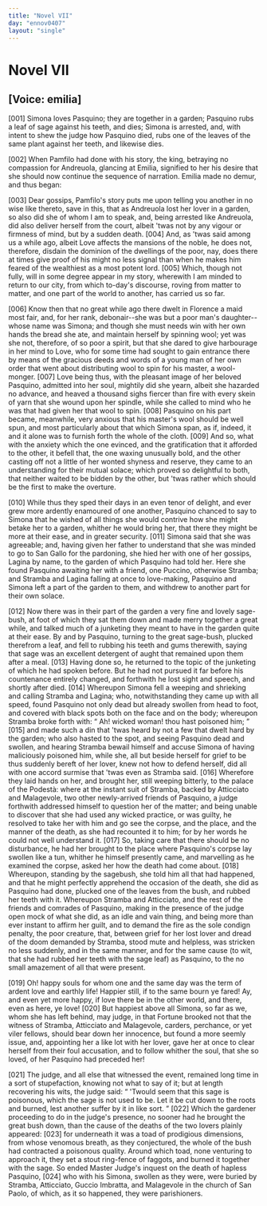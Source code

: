 ```yaml
---
title: "Novel VII"
day: "ennov0407"
layout: "single"
---
```

<div id="nov0407" type="novella" who="emilia">
 <h1>
  Novel VII
 </h1>
 <p>
  <h2>
   [Voice: emilia]
  </h2>
 </p>
 <argument>
  <p>
   <a name="p04070001">
    [001]
   </a>
   Simona loves Pasquino; they are together in a garden;
 Pasquino rubs a leaf of sage against his teeth, and
 dies; Simona is arrested, and, with intent to shew
 the judge how Pasquino died, rubs one of the leaves of
 the same plant against her teeth, and likewise dies.
  </p>
 </argument>
 <div3 type="commentary" who="author">
  <p>
   <a name="p04070002">
    [002]
   </a>
   When
   Pamfilo had done with his story, the king, betraying no
 compassion for Andreuola, glancing at Emilia, signified to her his
 desire that she should now continue the sequence of narration.
 Emilia made no demur, and thus began:
  </p>
 </div3>
 <div3 type="commentary" who="emilia">
  <p>
   <a name="p04070003">
    [003]
   </a>
   Dear gossips, Pamfilo's story puts me upon telling you another in
	no wise like thereto, save in this, that as Andreuola lost her lover in
	a garden, so also did she of whom I am to speak, and, being arrested
	like Andreuola, did also deliver herself from the court, albeit 'twas
	not by any vigour or firmness of mind, but by a sudden death.
   <a name="p04070004">
    [004]
   </a>
   And,
	as 'twas said among us a while ago, albeit Love affects the mansions
	of the noble, he does not, therefore, disdain the dominion of the
	dwellings of the poor, nay, does there at times give proof of his might
	no less signal than when he makes him feared of the wealthiest as a
	most potent lord.
   <a name="p04070005">
    [005]
   </a>
   Which, though not fully, will in some degree
	appear in my story, wherewith I am minded to return to our city,
	from which to-day's discourse, roving from matter to matter, and
	one part of the world to another, has carried us so far.
  </p>
 </div3>
 <p>
  <a name="p04070006">
   [006]
  </a>
  Know then that no great while ago there dwelt in Florence a
 maid most fair, and, for her rank, debonair--she was but a poor
 man's daughter--whose name was Simona; and though she must
 needs win with her own hands the bread she ate, and maintain
 herself by spinning wool; yet was she not, therefore, of so poor a
  spirit, but that she dared to give harbourage in her mind to Love,
 who for some time had sought to gain entrance there by means of
 the gracious deeds and words of a young man of her own order that
 went about distributing wool to spin for his master, a wool-monger.
  <a name="p04070007">
   [007]
  </a>
  Love being thus, with the pleasant image of her beloved Pasquino,
 admitted into her soul, mightily did she yearn, albeit she hazarded no
 advance, and heaved a thousand sighs fiercer than fire with every
 skein of yarn that she wound upon her spindle, while she called to
 mind who he was that had given her that wool to spin.
  <a name="p04070008">
   [008]
  </a>
  Pasquino
 on his part became, meanwhile, very anxious that his master's wool
 should be well spun, and most particularly about that which Simona
 span, as if, indeed, it and it alone was to furnish forth the whole of
 the cloth.
  <a name="p04070009">
   [009]
  </a>
  And so, what with the anxiety which the one evinced,
 and the gratification that it afforded to the other, it befell that, the
 one waxing unusually bold, and the other casting off not a little
 of her wonted shyness and reserve, they came to an understanding
 for their mutual solace; which proved so delightful to both, that
 neither waited to be bidden by the other, but 'twas rather which
 should be the first to make the overture.
 </p>
 <p>
  <a name="p04070010">
   [010]
  </a>
  While thus they sped their days in an even tenor of delight, and
 ever grew more ardently enamoured of one another, Pasquino
 chanced to say to Simona that he wished of all things she would
 contrive how she might betake her to a garden, whither he would
 bring her, that there they might be more at their ease, and in greater
 security.
  <a name="p04070011">
   [011]
  </a>
  Simona said that she was agreeable; and, having given her
 father to understand that she was minded to go to San Gallo for the
 pardoning, she hied her with one of her gossips, Lagina by name, to
 the garden of which Pasquino had told her. Here she found
 Pasquino awaiting her with a friend, one Puccino, otherwise Stramba;
 and Stramba and Lagina falling at once to love-making, Pasquino
 and Simona left a part of the garden to them, and withdrew to
 another part for their own solace.
 </p>
 <p>
  <a name="p04070012">
   [012]
  </a>
  Now there was in their part of the garden a very fine and lovely
 sage-bush, at foot of which they sat them down and made merry
 together a great while, and talked much of a junketing they meant
 to have in the garden quite at their ease. By and by Pasquino,
 turning to the great sage-bush, plucked therefrom a leaf, and fell to
 rubbing his teeth and gums therewith, saying that sage was an
  excellent detergent of aught that remained upon them after a meal.
  <a name="p04070013">
   [013]
  </a>
  Having done so, he returned to the topic of the junketing of which
 he had spoken before. But he had not pursued it far before his
 countenance entirely changed, and forthwith he lost sight and speech,
 and shortly after died.
  <a name="p04070014">
   [014]
  </a>
  Whereupon Simona fell a weeping and
 shrieking and calling Stramba and Lagina; who, notwithstanding
 they came up with all speed, found Pasquino not only dead but
 already swollen from head to foot, and covered with black spots both
 on the face and on the body; whereupon Stramba broke forth
 with:
  <q direct="unspecified">
   Ah! wicked woman! thou hast poisoned him;
  </q>
  <a name="p04070015">
   [015]
  </a>
  and made
 such a din that 'twas heard by not a few that dwelt hard by the
 garden; who also hasted to the spot, and seeing Pasquino dead and
 swollen, and hearing Stramba bewail himself and accuse Simona of
 having maliciously poisoned him, while she, all but beside herself for
 grief to be thus suddenly bereft of her lover, knew not how to defend
 herself, did all with one accord surmise that 'twas even as Stramba
 said.
  <a name="p04070016">
   [016]
  </a>
  Wherefore they laid hands on her, and brought her, still
 weeping bitterly, to the palace of the Podest&agrave;: where at the instant
 suit of Stramba, backed by Atticciato and Malagevole, two other
 newly-arrived friends of Pasquino, a judge forthwith addressed himself
 to question her of the matter; and being unable to discover
 that she had used any wicked practice, or was guilty, he resolved to
 take her with him and go see the corpse, and the place, and the
 manner of the death, as she had recounted it to him; for by her
 words he could not well understand it.
  <a name="p04070017">
   [017]
  </a>
  So, taking care that there
 should be no disturbance, he had her brought to the place where
 Pasquino's corpse lay swollen like a tun, whither he himself presently
 came, and marvelling as he examined the corpse, asked her
 how the death had come about.
  <a name="p04070018">
   [018]
  </a>
  Whereupon, standing by the sagebush,
 she told him all that had happened, and that he might perfectly
 apprehend the occasion of the death, she did as Pasquino had
 done, plucked one of the leaves from the bush, and rubbed her teeth
 with it. Whereupon Stramba and Atticciato, and the rest of the
 friends and comrades of Pasquino, making in the presence of the
 judge open mock of what she did, as an idle and vain thing, and
 being more than ever instant to affirm her guilt, and to demand the
 fire as the sole condign penalty, the poor creature, that, between
 grief for her lost lover and dread of the doom demanded by Stramba,
  stood mute and helpless, was stricken no less suddenly, and in the
 same manner, and for the same cause (to wit, that she had rubbed
 her teeth with the sage leaf) as Pasquino, to the no small amazement
 of all that were present.
 </p>
 <p>
  <a name="p04070019">
   [019]
  </a>
  Oh! happy souls for whom one and the same day was the
 term of ardent love and earthly life! Happier still, if to the
 same bourn ye fared! Ay, and even yet more happy, if love
 there be in the other world, and there, even as here, ye love!
  <a name="p04070020">
   [020]
  </a>
  But happiest above all Simona, so far as we, whom she has left
 behind, may judge, in that Fortune brooked not that the witness of
 Stramba, Atticciato and Malagevole, carders, perchance, or yet viler
 fellows, should bear down her innocence, but found a more seemly
 issue, and, appointing her a like lot with her lover, gave her at once
 to clear herself from their foul accusation, and to follow whither the
 soul, that she so loved, of her Pasquino had preceded her!
 </p>
 <p>
  <a name="p04070021">
   [021]
  </a>
  The judge, and all else that witnessed the event, remained long
 time in a sort of stupefaction, knowing not what to say of it; but at
 length recovering his wits, the judge said:
  <q direct="unspecified">
   'Twould seem that
 this sage is poisonous, which the sage is not used to be. Let it be
 cut down to the roots and burned, lest another suffer by it in like
 sort.
  </q>
  <a name="p04070022">
   [022]
  </a>
  Which the gardener proceeding to do in the judge's presence, no sooner
 had he brought the great bush down, than the cause of the deaths of
 the two lovers plainly appeared:
  <a name="p04070023">
   [023]
  </a>
  for underneath it was a toad of prodigious
 dimensions, from whose venomous breath, as they conjectured,
 the whole of the bush had contracted a poisonous quality. Around
 which toad, none venturing to approach it, they set a stout ring-fence
 of faggots, and burned it together with the sage. So ended Master
 Judge's inquest on the death of hapless Pasquino,
  <a name="p04070024">
   [024]
  </a>
  who with his
 Simona, swollen as they were, were buried by Stramba, Atticciato,
 Guccio Imbratta, and Malagevole in the church of San Paolo, of
 which, as it so happened, they were parishioners.
 </p>
</div>